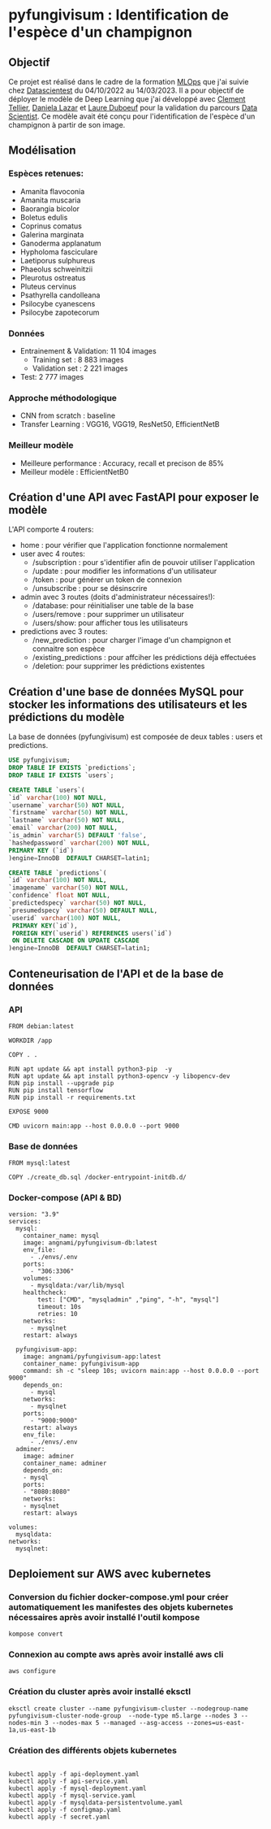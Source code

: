 # pyfungivisum : Identification de l'espèce d'un champignon

## Objectif

Ce projet est réalisé dans le cadre de la formation [MLOps](https://datascientest.com/formation-ml-ops) que j'ai suivie chez [Datascientest](https://datascientest.com/) du 04/10/2022 au 14/03/2023. Il a pour objectif de déployer le modèle de Deep Learning que j'ai développé avec [Clement Tellier](https://www.linkedin.com/in/clement-tellier-365a9743/), [Daniela Lazar](https://www.linkedin.com/in/daniela-lazar-596720107/) et [Laure Duboeuf](https://www.linkedin.com/in/laure-duboeuf-16b712114/) pour la validation du parcours [Data Scientist](https://datascientest.com/formation-data-scientist). Ce modèle avait été conçu pour l'identification de l'espèce d'un champignon à partir de son image.

## Modélisation
### Espèces retenues:
* Amanita flavoconia
* Amanita muscaria
* Baorangia bicolor
* Boletus edulis
* Coprinus comatus
* Galerina marginata
* Ganoderma applanatum
* Hypholoma fasciculare
* Laetiporus sulphureus
* Phaeolus schweinitzii
* Pleurotus ostreatus
* Pluteus cervinus
* Psathyrella candolleana
* Psilocybe cyanescens
* Psilocybe zapotecorum

### Données

* Entrainement & Validation: 11 104 images
    * Training set : 8 883 images
    * Validation set : 2 221 images
* Test: 2 777 images


### Approche méthodologique

* CNN from scratch : baseline
* Transfer Learning : VGG16, VGG19, ResNet50, EfficientNetB

### Meilleur modèle

* Meilleure performance : Accuracy, recall et precison de 85%
* Meilleur modèle : EfficientNetB0

## Création d'une API avec FastAPI pour exposer le modèle

L'API comporte 4 routers:
* home : pour vérifier que l'application fonctionne normalement
* user avec 4 routes:
    * /subscription : pour s'identifier afin de pouvoir utiliser l'application
    * /update : pour modifier les informations d'un utilisateur
    * /token : pour générer un token de connexion
    * /unsubscribe : pour se désinscrire 
* admin avec 3 routes (doits d'administrateur nécessaires!):
    * /database: pour réinitialiser une table de la base
    * /users/remove : pour supprimer un utilisateur
    * /users/show: pour afficher tous les utilisateurs
* predictions avec 3 routes:
    * /new_prediction : pour charger l'image d'un champignon et connaitre son espèce
    * /existing_predictions : pour affciher les prédictions déjà effectuées
    * /deletion: pour supprimer les prédictions existentes

## Création d'une base de données MySQL pour stocker les informations des utilisateurs et les prédictions du modèle

La base de données (pyfungivisum) est composée de deux tables : users et predictions.

```sql
USE pyfungivisum;
DROP TABLE IF EXISTS `predictions`;
DROP TABLE IF EXISTS `users`;

CREATE TABLE `users`(
`id` varchar(100) NOT NULL,
`username` varchar(50) NOT NULL,
`firstname` varchar(50) NOT NULL,
`lastname` varchar(50) NOT NULL,
`email` varchar(200) NOT NULL,
`is_admin` varchar(5) DEFAULT 'false',
`hashedpassword` varchar(200) NOT NULL,
PRIMARY KEY (`id`)
)engine=InnoDB  DEFAULT CHARSET=latin1;

CREATE TABLE `predictions`(
`id` varchar(100) NOT NULL,
`imagename` varchar(50) NOT NULL,
`confidence` float NOT NULL,
`predictedspecy` varchar(50) NOT NULL,
`presumedspecy` varchar(50) DEFAULT NULL,
`userid` varchar(100) NOT NULL,
 PRIMARY KEY(`id`),
 FOREIGN KEY(`userid`) REFERENCES users(`id`)
 ON DELETE CASCADE ON UPDATE CASCADE
)engine=InnoDB  DEFAULT CHARSET=latin1;

```

## Conteneurisation de l'API et de la base de données

### API

```docker
FROM debian:latest

WORKDIR /app

COPY . .

RUN apt update && apt install python3-pip  -y  
RUN apt update && apt install python3-opencv -y libopencv-dev
RUN pip install --upgrade pip
RUN pip install tensorflow
RUN pip install -r requirements.txt

EXPOSE 9000

CMD uvicorn main:app --host 0.0.0.0 --port 9000

```
### Base de données

```docker
FROM mysql:latest

COPY ./create_db.sql /docker-entrypoint-initdb.d/
```

### Docker-compose (API & BD)

```docker
version: "3.9"
services:
  mysql:
    container_name: mysql
    image: angnami/pyfungivisum-db:latest
    env_file:
      - ./envs/.env
    ports:
      - "306:3306"
    volumes:
      - mysqldata:/var/lib/mysql
    healthcheck:
        test: ["CMD", "mysqladmin" ,"ping", "-h", "mysql"]
        timeout: 10s
        retries: 10
    networks:
      - mysqlnet
    restart: always

  pyfungivisum-app:
    image: angnami/pyfungivisum-app:latest
    container_name: pyfungivisum-app
    command: sh -c "sleep 10s; uvicorn main:app --host 0.0.0.0 --port 9000"
    depends_on:
      - mysql
    networks:
      - mysqlnet
    ports:
      - "9000:9000"
    restart: always
    env_file:
      - ./envs/.env
  adminer:
    image: adminer
    container_name: adminer
    depends_on:
    - mysql
    ports:
    - "8080:8080"
    networks:
    - mysqlnet
    restart: always

volumes:
  mysqldata:
networks:
  mysqlnet:

```

## Deploiement sur AWS avec kubernetes

### Conversion du fichier docker-compose.yml pour créer automatiquement les manifestes des objets kubernetes nécessaires après avoir installé l'outil kompose 

```
kompose convert

```

### Connexion au compte aws après avoir installé aws cli

```
aws configure

```

###  Création du cluster après avoir installé eksctl

```
eksctl create cluster --name pyfungivisum-cluster --nodegroup-name pyfungivisum-cluster-node-group  --node-type m5.large --nodes 3 --nodes-min 3 --nodes-max 5 --managed --asg-access --zones=us-east-1a,us-east-1b

```

### Création des différents objets kubernetes

```kubernetes

kubectl apply -f api-deployment.yaml
kubectl apply -f api-service.yaml
kubectl apply -f mysql-deployment.yaml
kubectl apply -f mysql-service.yaml
kubectl apply -f mysqldata-persistentvolume.yaml
kubectl apply -f configmap.yaml
kubectl apply -f secret.yaml

```

